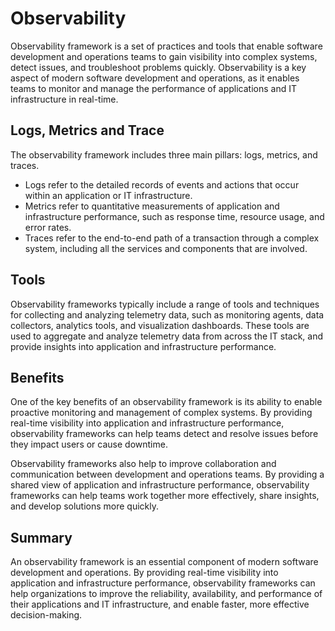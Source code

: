 # Observability

Observability framework is a set of practices and tools that enable software development and operations teams to gain visibility into complex systems, detect issues, and troubleshoot problems quickly. Observability is a key aspect of modern software development and operations, as it enables teams to monitor and manage the performance of applications and IT infrastructure in real-time.

## Logs, Metrics and Trace

The observability framework includes three main pillars: logs, metrics, and traces. 

* Logs refer to the detailed records of events and actions that occur within an application or IT infrastructure. 
* Metrics refer to quantitative measurements of application and infrastructure performance, such as response time, resource usage, and error rates.
* Traces refer to the end-to-end path of a transaction through a complex system, including all the services and components that are involved.

## Tools

Observability frameworks typically include a range of tools and techniques for collecting and analyzing telemetry data, such as monitoring agents, data collectors, analytics tools, and visualization dashboards. These tools are used to aggregate and analyze telemetry data from across the IT stack, and provide insights into application and infrastructure performance.

## Benefits

One of the key benefits of an observability framework is its ability to enable proactive monitoring and management of complex systems. By providing real-time visibility into application and infrastructure performance, observability frameworks can help teams detect and resolve issues before they impact users or cause downtime.

Observability frameworks also help to improve collaboration and communication between development and operations teams. By providing a shared view of application and infrastructure performance, observability frameworks can help teams work together more effectively, share insights, and develop solutions more quickly.

## Summary 
An observability framework is an essential component of modern software development and operations. By providing real-time visibility into application and infrastructure performance, observability frameworks can help organizations to improve the reliability, availability, and performance of their applications and IT infrastructure, and enable faster, more effective decision-making.